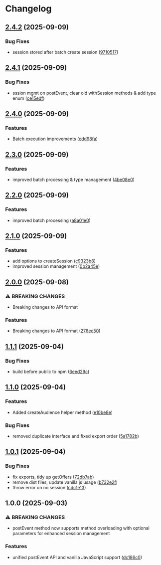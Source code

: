 # Changelog

## [2.4.2](https://github.com/HCL-CDP-TA/interact-web-sdk/compare/v2.4.1...v2.4.2) (2025-09-09)


### Bug Fixes

* session stored after batch create session ([9710517](https://github.com/HCL-CDP-TA/interact-web-sdk/commit/9710517f78320a5a25f0ea8f8e7b4d96554c8b44))

## [2.4.1](https://github.com/HCL-CDP-TA/interact-web-sdk/compare/v2.4.0...v2.4.1) (2025-09-09)


### Bug Fixes

* sssion mgmt on postEvent, clear old withSession methods & add type enum ([ce15edf](https://github.com/HCL-CDP-TA/interact-web-sdk/commit/ce15edfd6773f5816f2ac8baf76298afbfce007c))

## [2.4.0](https://github.com/HCL-CDP-TA/interact-web-sdk/compare/v2.3.0...v2.4.0) (2025-09-09)


### Features

* Batch execution improvements ([cdd98fa](https://github.com/HCL-CDP-TA/interact-web-sdk/commit/cdd98fa92a2fc25d8b5fe02408d09040abe3dd67))

## [2.3.0](https://github.com/HCL-CDP-TA/interact-web-sdk/compare/v2.2.0...v2.3.0) (2025-09-09)


### Features

* improved batch processing & type management ([4be08e0](https://github.com/HCL-CDP-TA/interact-web-sdk/commit/4be08e0db3012c4221b15607ffeb145ebb00211d))

## [2.2.0](https://github.com/HCL-CDP-TA/interact-web-sdk/compare/v2.1.0...v2.2.0) (2025-09-09)


### Features

* improved batch processing ([a8a01e0](https://github.com/HCL-CDP-TA/interact-web-sdk/commit/a8a01e08ba592c0c720a4ae16800f51b12007019))

## [2.1.0](https://github.com/HCL-CDP-TA/interact-web-sdk/compare/v2.0.0...v2.1.0) (2025-09-09)


### Features

* add options to createSession ([c9323b8](https://github.com/HCL-CDP-TA/interact-web-sdk/commit/c9323b885722441c5a1ec256ca5935ff658cb6fd))
* improved session management ([0b2a45e](https://github.com/HCL-CDP-TA/interact-web-sdk/commit/0b2a45e95dcaee3af301eba511d93fece505a42e))

## [2.0.0](https://github.com/HCL-CDP-TA/interact-web-sdk/compare/v1.1.1...v2.0.0) (2025-09-08)


### ⚠ BREAKING CHANGES

* Breaking changes to API format

### Features

* Breaking changes to API format ([276ec50](https://github.com/HCL-CDP-TA/interact-web-sdk/commit/276ec50c692931ddf08dc25febba329ed59681f5))

## [1.1.1](https://github.com/HCL-CDP-TA/interact-web-sdk/compare/v1.1.0...v1.1.1) (2025-09-04)


### Bug Fixes

* build before public to npm ([6eed29c](https://github.com/HCL-CDP-TA/interact-web-sdk/commit/6eed29c892b1bab97c3605405a30beb4e06dd977))

## [1.1.0](https://github.com/HCL-CDP-TA/interact-web-sdk/compare/v1.0.1...v1.1.0) (2025-09-04)


### Features

* Added createAudience helper method ([e10be8e](https://github.com/HCL-CDP-TA/interact-web-sdk/commit/e10be8e4f5d766a924e13de1b1fbfd6442025862))


### Bug Fixes

* removed duplicate interface and fixed export order ([5a1782b](https://github.com/HCL-CDP-TA/interact-web-sdk/commit/5a1782b31a7e90bb066a007f84f3a25ab3886126))

## [1.0.1](https://github.com/HCL-CDP-TA/interact-web-sdk/compare/v1.0.0...v1.0.1) (2025-09-04)


### Bug Fixes

* fix exports, tidy up getOffers ([72db7ab](https://github.com/HCL-CDP-TA/interact-web-sdk/commit/72db7abfdf1b4378aa938e7e87bcf9844ef26a2d))
* remove dist files, update vanilla js usage ([b732e2f](https://github.com/HCL-CDP-TA/interact-web-sdk/commit/b732e2f6bde50f55968ef3c1c2cd0010fb9f5db8))
* throw error on no session ([cdc1e13](https://github.com/HCL-CDP-TA/interact-web-sdk/commit/cdc1e13ed168eb35a6c46b66515c6d881603d8ed))

## 1.0.0 (2025-09-03)


### ⚠ BREAKING CHANGES

* postEvent method now supports method overloading with optional parameters for enhanced session management

### Features

* unified postEvent API and vanilla JavaScript support ([dc186c0](https://github.com/HCL-CDP-TA/interact-web-sdk/commit/dc186c01bb19a6c66cb64ebb55910ce64ec9fd2e))
